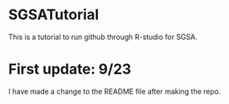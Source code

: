 # SGSATutorial
This is a tutorial to run github through R-studio for SGSA.

# First update: 9/23

I have made a change to the README file after making the repo.
